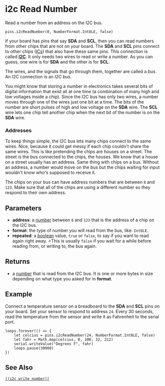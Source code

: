 # i2c Read Number

Read a number from an address on the I2C bus.

```sig
pins.i2cReadNumber(0, NumberFormat.Int8LE, false)
```

If your board has pins that say **SDA** and **SCL**, then you can read numbers from other chips that are not on your board. The **SDA** and **SCL** pins connect to other chips ([ICs](https://wikipedia.org/wiki/Integrated_circuit)) that also have these same pins. This connection is called [**I2C**](https://wikipedia.org/wiki/I2C). It only needs two wires to read or write a number. As you can guess, one wire is for **SDA** and the other is for **SCL**.

The wires, and the signals that go through them, together are called a *bus*. An I2C connection is an *I2C bus*.

You might know that storing a number in electronics takes several bits of digital information that exist all at one time (a combination of many high and low voltages inside a chip). Since the I2C bus has only two wires, a number moves through one of the wires just one bit at a time. The bits of the number are short pulses of high and low voltage on the **SDA** wire. The **SCL** wire lets one chip tell another chip when the next bit of the number is on the **SDA** wire.

### Addresses

To keep things simple, the I2C bus lets many chips connect to the same wires. Nice, because it could get messy if each chip couldn't share the same wires. This is like pretending the chips are houses on a street. The street is the bus connected to the chips, the houses. We know that a house on a street usually has an address. Same thing with chips on a bus. Without an address, a number would move on the bus but the chips waiting for input wouldn't know who's supposed to receive it.

The chips on your bus can have address numbers that are between `8` and `123`. Make sure that all of the chips are using a different number so they respond to their own address.

## Parameters

* **address**: a [number](types/number) between `8` and `123` that is the address of a chip on the I2C bus.
* **format**: the type of number you will read from the bus, like: `Int8LE`.
* **repeated**: a [boolean](/types/boolean) value, `true` or `false`, to say if you want to read again right away. >This is usually `false` if you wait for a while before reading from, or writing to, the bus again.

## Returns

* a [number](types/number) that is read from the I2C bus. It is one or more bytes in size depending on what type you asked for in **format**.

## Example

Connect a temperature sensor on a breadboard to the **SDA** and **SCL** pins on your board. Set your sensor to respond to address `24`. Every 30 seconds, read the temperature from the sensor and write it as Fahrenheit to the serial port.

```blocks
loops.forever(() => {
    let celcius = pins.i2cReadNumber(24, NumberFormat.Int8LE, false)
    let fahr = Math.map(celcius, 0, 100, 32, 212)
    serial.writeValue("Degrees F", fahr)
    loops.pause(30000)
}) 
```

## See Also

[`||i2c write number||`](/reference/pins/i2c-write-number)